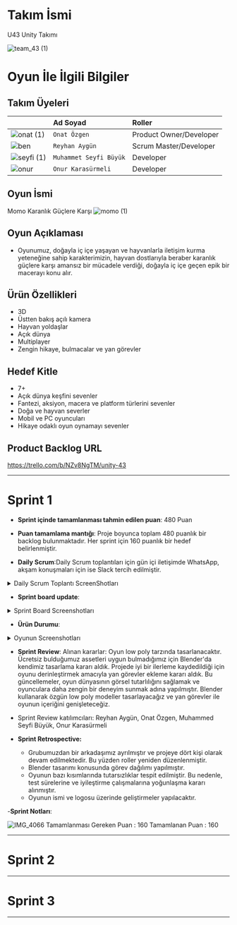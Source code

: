 # **Takım İsmi**

U43 Unity Takımı 

![team_43 (1)](https://github.com/onatzgn/BootcampUnityGrup43/assets/73064280/26c2d6ba-4427-4f58-9a7a-d0d248ef72a2)


# Oyun İle İlgili Bilgiler

## Takım Üyeleri

|  | Ad Soyad   | Roller               |
| :-------- | :------- | :------------------------- |
| ![onat (1)](https://github.com/onatzgn/BootcampUnityGrup43/assets/73064280/14323a5c-1554-403c-8f34-afbec9bf9c9a) | `Onat Özgen` | Product Owner/Developer |
| ![ben](https://github.com/onatzgn/BootcampUnityGrup43/assets/73064280/b1f76621-be28-4d9b-b4f1-4f85fe9b1ac3)| `Reyhan Aygün` | Scrum Master/Developer |
|![seyfi (1)](https://github.com/onatzgn/BootcampUnityGrup43/assets/73064280/57c21d4f-b52c-4c8a-982e-f4139e01e5d5) | `Muhammet Seyfi Büyük` | Developer |
| ![onur](https://github.com/onatzgn/BootcampUnityGrup43/assets/73064280/062bea74-e127-42f5-a08f-01975ec3fec3) | `Onur Karasürmeli` | Developer |


## Oyun İsmi

Momo Karanlık Güçlere Karşı
![momo (1)](https://github.com/onatzgn/BootcampUnityGrup43/assets/73064280/d2379967-fda5-4aea-85a2-0676b3783141)


## Oyun Açıklaması

- Oyunumuz, doğayla iç içe yaşayan ve hayvanlarla iletişim kurma yeteneğine sahip karakterimizin, hayvan dostlarıyla beraber karanlık güçlere karşı amansız bir mücadele verdiği, doğayla iç içe geçen epik bir macerayı konu alır. 

## Ürün Özellikleri

- 3D
- Üstten bakış açılı kamera
- Hayvan yoldaşlar
- Açık dünya
- Multiplayer
- Zengin hikaye, bulmacalar ve yan görevler

## Hedef Kitle

- 7+
- Açık dünya keşfini sevenler
- Fantezi, aksiyon, macera ve platform türlerini sevenler
- Doğa ve hayvan severler
- Mobil ve PC oyuncuları
- Hikaye odaklı oyun oynamayı sevenler

## Product Backlog URL

https://trello.com/b/NZv8NgTM/unity-43

---

# Sprint 1


- **Sprint içinde tamamlanması tahmin edilen puan**: 480 Puan 

- **Puan tamamlama mantığı**: Proje boyunca toplam 480 puanlık bir backlog bulunmaktadır. Her sprint için 160 puanlık bir hedef belirlenmiştir.

- **Daily Scrum**:Daily Scrum toplantıları için gün içi iletişimde WhatsApp, akşam konuşmaları için ise Slack tercih edilmiştir.
 <details>
<summary>Daily Scrum Toplantı ScreenShotları</summary>
   
   | ![wp2 (1)](https://github.com/onatzgn/BootcampUnityGrup43/assets/73064280/df77cc3f-886e-47fb-9d88-f7a56665a396)|![wp1 (2)](https://github.com/onatzgn/BootcampUnityGrup43/assets/73064280/d8bb59da-6fe2-454c-99a3-f6f4961f08fb)| ![wp3 (1)](https://github.com/onatzgn/BootcampUnityGrup43/assets/73064280/02037980-2469-416b-abb3-ea446cb5010f)  |
 </details>

- **Sprint board update**: 
 <details>
  
 <summary>Sprint Board Screenshotları</summary>

![trello1](https://github.com/onatzgn/BootcampUnityGrup43/assets/73064280/a224569e-5ca0-4962-b8e8-01e14c81502e)
![trello 2](https://github.com/onatzgn/BootcampUnityGrup43/assets/73064280/5daf4c67-d90b-4d43-9f55-7be931ec8dae)

 </details>
 
- **Ürün Durumu**: 
 <details>
 <summary>Oyunun Screenshotları</summary>


![açık_dünya_örnek_sahnesi](https://github.com/onatzgn/BootcampUnityGrup43/assets/73064280/88e41c09-85a2-4da0-89ca-bc9d367930e5)
![karakter](https://github.com/onatzgn/BootcampUnityGrup43/assets/73064280/3e1ad81c-e403-4693-8b10-b8eaec5be58a)  
![blender](https://github.com/onatzgn/BootcampUnityGrup43/assets/73064280/be2e4108-7e2c-463f-b629-2cf590e32b15)


 </details>

- **Sprint Review**: Alınan kararlar: Oyun low poly tarzında tasarlanacaktır. Ücretsiz bulduğumuz assetleri uygun bulmadığımız için Blender'da kendimiz tasarlama kararı aldık. Projede iyi bir ilerleme kaydedildiği için oyunu derinleştirmek amacıyla yan görevler ekleme kararı aldık. Bu güncellemeler, oyun dünyasının görsel tutarlılığını sağlamak ve oyunculara daha zengin bir deneyim sunmak adına yapılmıştır. Blender kullanarak özgün low poly modeller tasarlayacağız ve yan görevler ile oyunun içeriğini genişleteceğiz.
- Sprint Review katılımcıları: Reyhan Aygün, Onat Özgen, Muhammed Seyfi Büyük, Onur Karasürmeli


- **Sprint Retrospective:**
  - Grubumuzdan bir arkadaşımız ayrılmıştır ve projeye dört kişi olarak devam edilmektedir. Bu yüzden roller yeniden düzenlenmiştir.
  - Blender tasarımı konusunda görev dağılımı yapılmıştır.
  - Oyunun bazı kısımlarında tutarsızlıklar tespit edilmiştir. Bu nedenle, test sürelerine ve iyileştirme çalışmalarına yoğunlaşma kararı alınmıştır.
  - Oyunun ismi ve logosu üzerinde geliştirmeler yapılacaktır.

-**Sprint Notları**:


![IMG_4066](https://github.com/onatzgn/BootcampUnityGrup43/assets/145926520/400a89b0-2689-4dad-9220-73116fb9340b)
Tamamlanması Gereken Puan : 160
Tamamlanan Puan : 160

---

# Sprint 2


---

# Sprint 3

---

  
